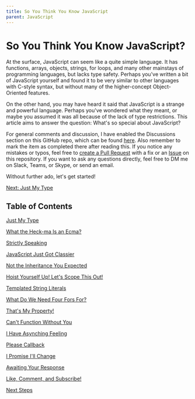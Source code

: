 ```yaml
---
title: So You Think You Know JavaScript
parent: JavaScript
---
```

# So You Think You Know JavaScript?
At the surface, JavaScript can seem like a quite simple language. It has functions, arrays, objects, strings, for loops, and many other mainstays of programming languages, but lacks type safety. Perhaps you've written a bit of JavaScript yourself and found it to be very similar to other languages with C-style syntax, but without many of the higher-concept Object-Oriented features.

On the other hand, you may have heard it said that JavaScript is a strange and powerful language. Perhaps you've wondered what they meant, or maybe you assumed it was all because of the lack of type restrictions. This article aims to answer the question: What's so special about JavaScript?

For general comments and discussion, I have enabled the Discussions section on this GitHub repo, which can be found [here](https://github.com/sbwp/sabrinabea.com/discussions). Also remember to mark the item as completed there after reading this. If you notice any mistakes or typos, feel free to [create a Pull Request](https://github.com/sbwp/sabrinabea.com/pulls) with a fix or an [Issue](https://github.com/sbwp/sabrinabea.com/issues) on this repository. If you want to ask any questions directly, feel free to DM me on Slack, Teams, or Skype, or send an email.

Without further ado, let's get started!

[Next: Just My Type](1-type.md)

## Table of Contents

[Just My Type](1-type.md)

[What the Heck-ma Is an Ecma?](2-ecma.md)

[Strictly Speaking](3-strict-mode.md)

[JavaScript Just Got Classier](4-class.md)

[Not the Inheritance You Expected](5-prototype.md)

[Hoist Yourself Up! Let's Scope This Out!](6-hoisting-and-scope.md)

[Templated String Literals](7-templated-string-literals.md)

[What Do We Need Four Fors For?](8-for.md)

[That's My Property!](9-properties.md)

[Can't Function Without You](11-functions.md)

[I Have Asynching Feeling ](12-asynchronous.md)

[Please Callback](13-callbacks.md)

[I Promise I'll Change](14-promise.md)

[Awaiting Your Response](15-async-await.md)

[Like, Comment, and Subscribe!](16-observables.md)

[Next Steps](17-next-steps.md)
